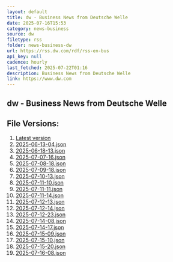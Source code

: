 ```yaml
---
layout: default
title: dw - Business News from Deutsche Welle
date: 2025-07-16T15:53
category: news-business
source: dw
filetype: rss
folder: news-business-dw
url: https://rss.dw.com/rdf/rss-en-bus
api_key: null
cadence: hourly
last_fetched: 2025-07-22T01:16
description: Business News from Deutsche Welle
link: https://www.dw.com
---
```


## dw - Business News from Deutsche Welle

<div id="data-chart"></div>
<div id="data-table"></div>
<script>
document.addEventListener('DOMContentLoaded', function(){
  document.getElementById('data-table').textContent = 'This source isn't supported for tables yet.';
});
</script>

## File Versions:
1. [Latest version](./latest.json)
2. [2025-06-13-04.json](./2025-06-13-04.json)
3. [2025-06-18-13.json](./2025-06-18-13.json)
4. [2025-07-07-16.json](./2025-07-07-16.json)
5. [2025-07-08-18.json](./2025-07-08-18.json)
6. [2025-07-09-18.json](./2025-07-09-18.json)
7. [2025-07-10-13.json](./2025-07-10-13.json)
8. [2025-07-11-10.json](./2025-07-11-10.json)
9. [2025-07-11-11.json](./2025-07-11-11.json)
10. [2025-07-11-14.json](./2025-07-11-14.json)
11. [2025-07-12-13.json](./2025-07-12-13.json)
12. [2025-07-12-14.json](./2025-07-12-14.json)
13. [2025-07-12-23.json](./2025-07-12-23.json)
14. [2025-07-14-08.json](./2025-07-14-08.json)
15. [2025-07-14-17.json](./2025-07-14-17.json)
16. [2025-07-15-09.json](./2025-07-15-09.json)
17. [2025-07-15-10.json](./2025-07-15-10.json)
18. [2025-07-15-20.json](./2025-07-15-20.json)
19. [2025-07-16-08.json](./2025-07-16-08.json)
